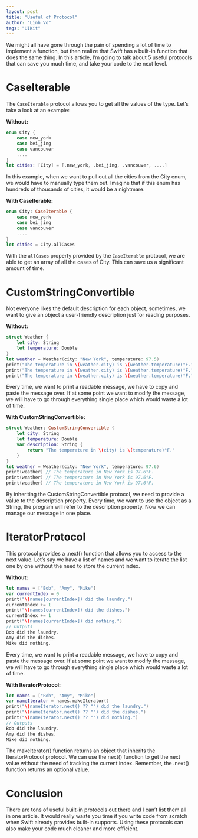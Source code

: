 ```yaml
---
layout: post
title: "Useful of Protocol"
author: "Linh Vo"
tags: "UIKit"
---
```


We might all have gone through the pain of spending a lot of time to implement a function, but then realize that Swift has a built-in function that does the same thing. In this article, I’m going to talk about 5 useful protocols that can save you much time, and take your code to the next level.

# CaseIterable

The `CaseIterable` protocol allows you to get all the values of the type. Let’s take a look at an example:

**Without:**

```swift
enum City {
    case new_york
    case bei_jing
    case vancouver
    ....
}
let cities: [City] = [.new_york, .bei_jing, .vancouver, ....]
```

In this example, when we want to pull out all the cities from the City enum, we would have to manually type them out. Imagine that if this enum has hundreds of thousands of cities, it would be a nightmare.

**With CaseIterable:**

```swift
enum City: CaseIterable {
    case new_york
    case bei_jing
    case vancouver
    ....
}
let cities = City.allCases
```

With the `allCases` property provided by the `CaseIterable` protocol, we are able to get an array of all the cases of City. This can save us a significant amount of time.

# CustomStringConvertible

Not everyone likes the default description for each object, sometimes, we want to give an object a user-friendly description just for reading purposes.

**Without:**

```swift
struct Weather {
    let city: String
    let temperature: Double
}
let weather = Weather(city: "New York", temperature: 97.5)
print("The temperature in \(weather.city) is \(weather.temperature)°F.")
print("The temperature in \(weather.city) is \(weather.temperature)°F.")
print("The temperature in \(weather.city) is \(weather.temperature)°F.")

```

Every time, we want to print a readable message, we have to copy and paste the message over. If at some point we want to modify the message, we will have to go through everything single place which would waste a lot of time.

**With CustomStringConvertible:**

```swift
struct Weather: CustomStringConvertible {
    let city: String
    let temperature: Double
    var description: String {
        return "The temperature in \(city) is \(temperature)°F."
    }
}
let weather = Weather(city: "New York", temperature: 97.6)
print(weather) // The temperature in New York is 97.6°F.
print(weather) // The temperature in New York is 97.6°F.
print(weather) // The temperature in New York is 97.6°F.
```

By inheriting the CustomStringConvertible protocol, we need to provide a value to the description property. Every time, we want to use the object as a String, the program will refer to the description property. Now we can manage our message in one place.

# IteratorProtocol

This protocol provides a .next() function that allows you to access to the next value. Let’s say we have a list of names and we want to iterate the list one by one without the need to store the current index.

**Without:**

```swift
let names = ["Bob", "Amy", "Mike"]
var currentIndex = 0
print("\(names[currentIndex]) did the laundry.")
currentIndex += 1
print("\(names[currentIndex]) did the dishes.")
currentIndex += 1
print("\(names[currentIndex]) did nothing.")
// Outputs
Bob did the laundry.
Amy did the dishes.
Mike did nothing.
```

Every time, we want to print a readable message, we have to copy and paste the message over. If at some point we want to modify the message, we will have to go through everything single place which would waste a lot of time.

**With IteratorProtocol:**

```swift
let names = ["Bob", "Amy", "Mike"]
var nameIterator = names.makeIterator()
print("\(nameIterator.next() ?? "") did the laundry.")
print("\(nameIterator.next() ?? "") did the dishes.")
print("\(nameIterator.next() ?? "") did nothing.")
// Outputs
Bob did the laundry.
Amy did the dishes.
Mike did nothing.
```

The makeIterator() function returns an object that inherits the IteratorProtocol protocol. We can use the next() function to get the next value without the need of tracking the current index. Remember, the .next() function returns an optional value.

# Conclusion

There are tons of useful built-in protocols out there and I can’t list them all in one article. It would really waste you time if you write code from scratch when Swift already provides built-in supports. Using these protocols can also make your code much cleaner and more efficient.

